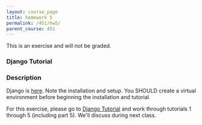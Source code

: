 ```yaml
---
layout: course_page
title: homework 5
permalink: /451/hw5/
parent_course: 451
---
```


This is an exercise and will not be graded.

### Django Tutorial

### Description

Django is [here](https://www.djangoproject.com/start/). Note the installation and setup. You SHOULD create a virtual environment before beginning the installation and tutorial.

For this exercise, please go to [Django Tutorial](https://docs.djangoproject.com/en/1.10/intro/tutorial01/) and work through tutorials 1 through 5 (including part 5). We'll discuss during next class.





